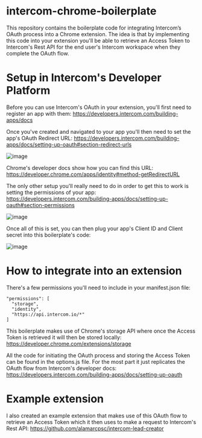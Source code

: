 # intercom-chrome-boilerplate
This repository contains the boilerplate code for integrating Intercom’s OAuth process into a Chrome extension. The idea is that by implementing this code into your extension you'll be able to retrieve an Access Token to Intercom's Rest API for the end user's Intercom workspace when they complete the OAuth flow.

# Setup in Intercom's Developer Platform
Before you can use Intercom's OAuth in your extension, you'll first need to register an app with them: https://developers.intercom.com/building-apps/docs

Once you've created and navigated to your app you'll then need to set the app's OAuth Redirect URL: https://developers.intercom.com/building-apps/docs/setting-up-oauth#section-redirect-urls

![image](https://user-images.githubusercontent.com/15332721/63720780-c3af9800-c804-11e9-8a42-0a084e24a077.png)

Chrome's developer docs show how you can find this URL: https://developer.chrome.com/apps/identity#method-getRedirectURL

The only other setup you'll really need to do in order to get this to work is setting the permissions of your app: https://developers.intercom.com/building-apps/docs/setting-up-oauth#section-permissions

![image](https://user-images.githubusercontent.com/15332721/63719472-d4124380-c801-11e9-9693-64184f51b441.png)

Once all of this is set, you can then plug your app's Client ID and Client secret into this boilerplate's code:

![image](https://user-images.githubusercontent.com/15332721/63719789-a2e64300-c802-11e9-8cd6-cf5c6250f0a1.png)

# How to integrate into an extension
There's a few permissions you'll need to include in your manifest.json file:

```
"permissions": [
  "storage",
  "identity",
  "https://api.intercom.io/*"
]
```

This boilerplate makes use of Chrome's storage API where once the Access Token is retrieved it will then be stored locally: https://developer.chrome.com/extensions/storage

All the code for initiating the OAuth process and storing the Access Token can be found in the options.js file. For the most part it just replicates the OAuth flow from Intercom's developer docs: https://developers.intercom.com/building-apps/docs/setting-up-oauth

# Example extension
I also created an example extension that makes use of this OAuth flow to retrieve an Access Token which it then uses to make a request to Intercom's Rest API: https://github.com/alamarcpsc/intercom-lead-creator
